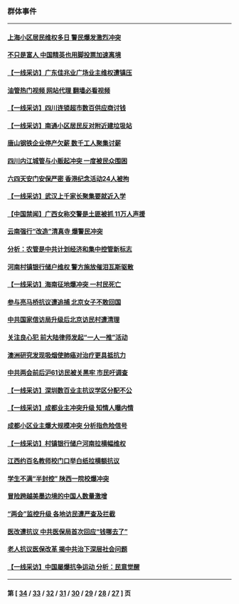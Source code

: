 ### 群体事件
---
#### [上海小区居民维权多日 警民爆发激烈冲突](../../pages/ncid279/n14029221.md?07080845) 
#### [不只是富人 中国精英也用脚投票加速离境](../../pages/ncid279/n14029086.md?07080845) 
#### [【一线采访】广东佳兆业广场业主维权遭镇压](../../pages/ncid279/n14028175.md?07080845) 
#### [油管热门视频 网站代理 翻墙必看视频](http://138.2.39.72:81/youtube.html?epic-marker?07080845)
#### [【一线采访】四川连锁超市数百供应商讨钱](../../pages/ncid279/n14025102.md?07080845) 
#### [【一线采访】南通小区居民反对附近建垃圾站](../../pages/ncid279/n14021690.md?07080845) 
#### [唐山钢铁企业停产欠薪 数千工人聚集讨薪](../../pages/ncid279/n14017404.md?07080845) 
#### [四川内江城管与小贩起冲突 一度被民众围困](../../pages/ncid279/n14015922.md?07080845) 
#### [六四天安门安保严密 香港纪念活动24人被拘](../../pages/ncid279/n14009800.md?07080845) 
#### [【一线采访】武汉上千家长聚集要就近入学](../../pages/ncid279/n14009497.md?07080845) 
#### [【中国禁闻】广西女称交警是土匪被抓 11万人声援](../../pages/ncid279/n14006869.md?07080845) 
#### [云南强行“改造”清真寺 爆警民冲突](../../pages/ncid279/n14005561.md?07080845) 
#### [分析：农管是中共计划经济和集中控管新标志](../../pages/ncid279/n14000665.md?07080845) 
#### [河南村镇银行储户维权 警方施放催泪瓦斯驱散](../../pages/ncid279/n13998750.md?07080845) 
#### [【一线采访】海南征地爆冲突 一村民死亡](../../pages/ncid279/n13989137.md?07080845) 
#### [参与亮马桥抗议遭追捕 北京女子不敢回国](../../pages/ncid279/n13985420.md?07080845) 
#### [中共国家信访局升级后北京访民村遭清理](../../pages/ncid279/n13984826.md?07080845) 
#### [关注良心犯 前大陆律师发起“一人一推”活动](../../pages/ncid279/n13980524.md?07080845) 
#### [澳洲研究发现吸烟使肺癌对治疗更具抵抗力](../../pages/ncid279/n13977762.md?07080845) 
#### [中共两会前后沪61访民被关黑牢 市民吁调查](../../pages/ncid279/n13976054.md?07080845) 
#### [【一线采访】深圳数百业主抗议学区分配不公](../../pages/ncid279/n13976680.md?07080845) 
#### [【一线采访】成都业主冲突升级 知情人曝内情](../../pages/ncid279/n13965289.md?07080845) 
#### [成都小区业主爆大规模冲突 分析指危险信号](../../pages/ncid279/n13964520.md?07080845) 
#### [【一线采访】村镇银行储户河南拉横幅维权](../../pages/ncid279/n13964555.md?07080845) 
#### [江西约百名教师校门口举白纸拉横额抗议](../../pages/ncid279/n13958579.md?07080845) 
#### [学生不满“半封控” 陕西一院校爆冲突](../../pages/ncid279/n13946647.md?07080845) 
#### [冒险跨越美墨边境的中国人数量激增](../../pages/ncid279/n13946742.md?07080845) 
#### [“两会”监控升级 各地访民遭严查及拦截](../../pages/ncid279/n13942702.md?07080845) 
#### [医改遭抗议 中共医保局首次回应“钱哪去了”](../../pages/ncid279/n13938290.md?07080845) 
#### [老人抗议医保改革 揭中共治下深层社会问题](../../pages/ncid279/n13934963.md?07080845) 
#### [【一线采访】中国屡爆抗争运动 分析：民意觉醒](../../pages/ncid279/n13934024.md?07080845) 

---
#### 第 [ [34](./34.md?07080845) / [33](./33.md?07080845) / [32](./32.md?07080845) / [31](./31.md?07080845) / [30](./30.md?07080845) / [29](./29.md?07080845) / [28](./28.md?07080845) / [27](./27.md?07080845) ] 页
